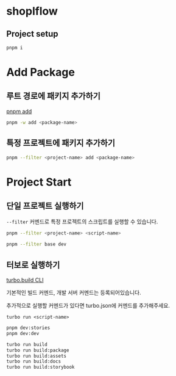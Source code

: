 # shoplflow

## Project setup

```bash
pnpm i 
```

# Add Package

## 루트 경로에 패키지 추가하기
[pnpm add](https://pnpm.io/ko/cli/add)

```bash
pnpm -w add <package-name> 
```

## 특정 프로젝트에 패키지 추가하기

```bash
pnpm --filter <project-name> add <package-name> 
```

# Project Start

## 단일 프로젝트 실행하기

`--filter` 커멘드로 특정 프로젝트의 스크립트를 실행할 수 있습니다.

```bash
pnpm --filter <project-name> <script-name>
```


```bash
pnpm --filter base dev
```


## 터보로 실행하기

[turbo.build CLI](https://turbo.build/repo/docs/reference/command-line-reference)

기본적인 빌드 커멘드, 개발 서버 커멘드는 등록되어있습니다.

추가적으로 실행할 커멘드가 있다면 turbo.json에 커멘드를 추가해주세요.

```
turbo run <script-name>
```

```bash
pnpm dev:stories
pnpm dev:dev
```

```bash
turbo run build
turbo run build:package
turbo run build:assets
turbo run build:docs
turbo run build:storybook
```